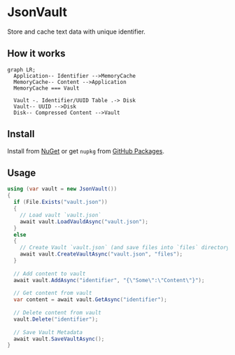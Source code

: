# JsonVault
Store and cache text data with unique identifier.

## How it works

```mermaid
graph LR;
  Application-- Identifier -->MemoryCache
  MemoryCache-- Content -->Application
  MemoryCache === Vault
  
  Vault -. Identifier/UUID Table .-> Disk
  Vault-- UUID -->Disk
  Disk-- Compressed Content -->Vault
```

## Install

Install from [NuGet](https://www.nuget.org/packages/JsonVault/) or get `nupkg` from [GitHub Packages](https://github.com/mkaraki/JsonVault/packages/1663873).

## Usage

```csharp
using (var vault = new JsonVault())
{
  if (File.Exists("vault.json"))
  {
    // Load vault `vault.json`
    await vault.LoadVauldAsync("vault.json");
  }
  else
  {
    // Create Vault `vault.json` (and save files into `files` directory)
    await vault.CreateVaultAsync("vault.json", "files");
  }
  
  // Add content to vault
  await vault.AddAsync("identifier", "{\"Some\":\"Content\"}");
  
  // Get content from vault
  var content = await vault.GetAsync("identifier");
  
  // Delete content from vault
  vault.Delete("identifier");
  
  // Save Vault Metadata
  await vault.SaveVaultAsync();
}
```
